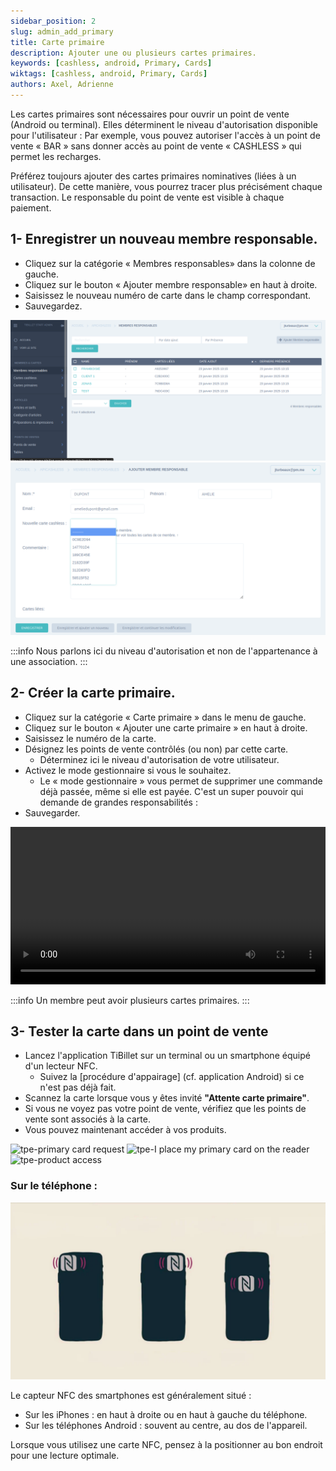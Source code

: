 ```yaml
---
sidebar_position: 2
slug: admin_add_primary
title: Carte primaire
description: Ajouter une ou plusieurs cartes primaires.
keywords: [cashless, android, Primary, Cards]
wiktags: [cashless, android, Primary, Cards]
authors: Axel, Adrienne
---
```


Les cartes primaires sont nécessaires pour ouvrir un point de vente (Android ou terminal). Elles déterminent le niveau d'autorisation disponible pour l'utilisateur : 
Par exemple, vous pouvez autoriser l'accès à un point de vente « BAR » sans donner accès au point de vente « CASHLESS » qui permet les recharges. 

Préférez toujours ajouter des cartes primaires nominatives (liées à un utilisateur). 
De cette manière, vous pourrez tracer plus précisément chaque transaction.
Le responsable du point de vente est visible à chaque paiement.

## 1- Enregistrer un nouveau membre responsable.

- Cliquez sur la catégorie « Membres responsables» dans la colonne de gauche.
- Cliquez sur le bouton « Ajouter membre responsable» en haut à droite.
- Saisissez le nouveau numéro de carte dans le champ correspondant.
- Sauvegardez. 


![membre responsable](/img/membre-responsable.png)
![membre responsable](/img/membre-responsable-bis.png)                


:::info 
Nous parlons ici du niveau d'autorisation et non de l'appartenance à une association. 
:::



## 2- Créer la carte primaire.

- Cliquez sur la catégorie « Carte primaire » dans le menu de gauche.
- Cliquez sur le bouton « Ajouter une carte primaire » en haut à droite.
- Saisissez le numéro de la carte.
- Désignez les points de vente contrôlés (ou non) par cette carte.
     - Déterminez ici le niveau d'autorisation de votre utilisateur.
- Activez le mode gestionnaire si vous le souhaitez.
     - Le « mode gestionnaire » vous permet de supprimer une commande déjà passée, même si elle est payée. C'est un super pouvoir qui demande de grandes responsabilités :
- Sauvegarder.

<video width="100%" controls src="/img/CartePrimaire.mp4"></video>

:::info 
Un membre peut avoir plusieurs cartes primaires. 
:::


## 3- Tester la carte dans un point de vente

- Lancez l'application TiBillet sur un terminal ou un smartphone équipé d'un lecteur NFC.
     - Suivez la [procédure d'appairage] (cf. application Android) si ce n'est pas déjà fait.
- Scannez la carte lorsque vous y êtes invité **"Attente carte primaire"**.
- Si vous ne voyez pas votre point de vente, vérifiez que les points de vente sont associés à la carte.
- Vous pouvez maintenant accéder à vos produits.

![tpe-primary card request](/img/tpe1.png)
![tpe-I place my primary card on the reader](/img/tpe2.png)
![tpe-product access](/img/tpe3.png)

### Sur le téléphone :

![tpe-phone nfc](/img/phone-nfc.png)

Le capteur NFC des smartphones est généralement situé :

- Sur les iPhones : en haut à droite ou en haut à gauche du téléphone.
- Sur les téléphones Android : souvent au centre, au dos de l'appareil.

Lorsque vous utilisez une carte NFC, pensez à la positionner au bon endroit pour une lecture optimale.